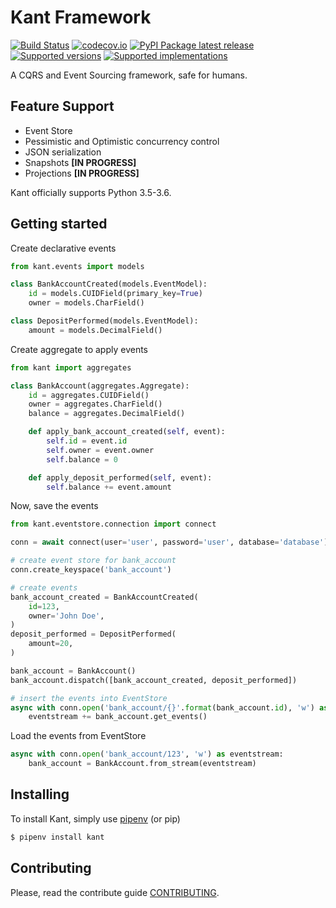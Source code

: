 # Kant Framework
[![Build Status](https://travis-ci.org/patrickporto/kant.svg?branch=master)](https://travis-ci.org/patrickporto/kant)
[![codecov.io](https://codecov.io/github/patrickporto/kant/coverage.svg?branch=master)](https://codecov.io/github/patrickporto/kant?branch=master)
[![PyPI Package latest release](https://img.shields.io/pypi/v/kant.svg)](https://pypi.python.org/pypi/kant)
[![Supported versions](https://img.shields.io/pypi/pyversions/kant.svg)](https://pypi.python.org/pypi/kant)
[![Supported implementations](https://img.shields.io/pypi/implementation/kant.svg)](https://pypi.python.org/pypi/kant)


A CQRS and Event Sourcing framework, safe for humans.

## Feature Support

* Event Store
* Pessimistic and Optimistic concurrency control
* JSON serialization
* Snapshots **[IN PROGRESS]**
* Projections **[IN PROGRESS]**

Kant officially supports Python 3.5-3.6.

## Getting started

Create declarative events

```python
from kant.events import models

class BankAccountCreated(models.EventModel):
    id = models.CUIDField(primary_key=True)
    owner = models.CharField()

class DepositPerformed(models.EventModel):
    amount = models.DecimalField()
```

Create aggregate to apply events

```python
from kant import aggregates

class BankAccount(aggregates.Aggregate):
    id = aggregates.CUIDField()
    owner = aggregates.CharField()
    balance = aggregates.DecimalField()

    def apply_bank_account_created(self, event):
        self.id = event.id
        self.owner = event.owner
        self.balance = 0

    def apply_deposit_performed(self, event):
        self.balance += event.amount
```

Now, save the events

```python
from kant.eventstore.connection import connect

conn = await connect(user='user', password='user', database='database')

# create event store for bank_account
conn.create_keyspace('bank_account')

# create events
bank_account_created = BankAccountCreated(
    id=123,
    owner='John Doe',
)
deposit_performed = DepositPerformed(
    amount=20,
)

bank_account = BankAccount()
bank_account.dispatch([bank_account_created, deposit_performed])

# insert the events into EventStore
async with conn.open('bank_account/{}'.format(bank_account.id), 'w') as eventstream:
    eventstream += bank_account.get_events()
```

Load the events from EventStore
```python
async with conn.open('bank_account/123', 'w') as eventstream:
    bank_account = BankAccount.from_stream(eventstream)
```

## Installing
To install Kant, simply use [pipenv](pipenv.org) (or pip)

```bash
$ pipenv install kant
```



## Contributing

Please, read the contribute guide [CONTRIBUTING](CONTRIBUTING.md).
